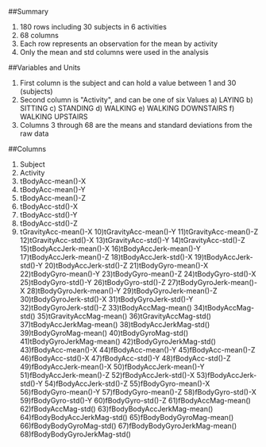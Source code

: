 ##Summary
1) 180 rows including 30 subjects in 6 activities
2) 68 columns
3) Each row represents an observation for the mean by activity
4) Only the mean and std columns were used in the analysis

##Variables and Units
1) First column is the subject and can hold a value between 1 and 30 (subjects)
2) Second column is "Activity", and can be one of six Values
    a) LAYING
    b) SITTING
    c) STANDING
    d) WALKING
    e) WALKING DOWNSTAIRS
    f) WALKING UPSTAIRS
3) Columns 3 through 68 are the means and standard deviations from the raw data

##Columns
1) Subject
2) Activity
3) tBodyAcc-mean()-X
4) tBodyAcc-mean()-Y
5) tBodyAcc-mean()-Z
6) tBodyAcc-std()-X
7) tBodyAcc-std()-Y
8) tBodyAcc-std()-Z
9) tGravityAcc-mean()-X
10)tGravityAcc-mean()-Y
11)tGravityAcc-mean()-Z
12)tGravityAcc-std()-X
13)tGravityAcc-std()-Y
14)tGravityAcc-std()-Z
15)tBodyAccJerk-mean()-X
16)tBodyAccJerk-mean()-Y
17)tBodyAccJerk-mean()-Z
18)tBodyAccJerk-std()-X
19)tBodyAccJerk-std()-Y
20)tBodyAccJerk-std()-Z
21)tBodyGyro-mean()-X
22)tBodyGyro-mean()-Y
23)tBodyGyro-mean()-Z
24)tBodyGyro-std()-X
25)tBodyGyro-std()-Y
26)tBodyGyro-std()-Z
27)tBodyGyroJerk-mean()-X
28)tBodyGyroJerk-mean()-Y
29)tBodyGyroJerk-mean()-Z
30)tBodyGyroJerk-std()-X
31)tBodyGyroJerk-std()-Y
32)tBodyGyroJerk-std()-Z
33)tBodyAccMag-mean()
34)tBodyAccMag-std()
35)tGravityAccMag-mean()
36)tGravityAccMag-std()
37)tBodyAccJerkMag-mean()
38)tBodyAccJerkMag-std()
39)tBodyGyroMag-mean()
40)tBodyGyroMag-std()
41)tBodyGyroJerkMag-mean()
42)tBodyGyroJerkMag-std()
43)fBodyAcc-mean()-X
44)fBodyAcc-mean()-Y
45)fBodyAcc-mean()-Z
46)fBodyAcc-std()-X 
47)fBodyAcc-std()-Y
48)fBodyAcc-std()-Z
49)fBodyAccJerk-mean()-X
50)fBodyAccJerk-mean()-Y
51)fBodyAccJerk-mean()-Z
52)fBodyAccJerk-std()-X
53)fBodyAccJerk-std()-Y
54)fBodyAccJerk-std()-Z
55)fBodyGyro-mean()-X
56)fBodyGyro-mean()-Y
57)fBodyGyro-mean()-Z
58)fBodyGyro-std()-X
59)fBodyGyro-std()-Y
60)fBodyGyro-std()-Z
61)fBodyAccMag-mean()
62)fBodyAccMag-std()
63)fBodyBodyAccJerkMag-mean()
64)fBodyBodyAccJerkMag-std()
65)fBodyBodyGyroMag-mean()
66)fBodyBodyGyroMag-std()
67)fBodyBodyGyroJerkMag-mean()
68)fBodyBodyGyroJerkMag-std()
